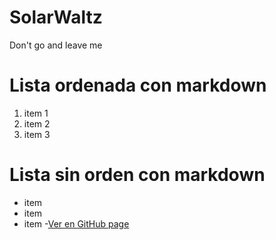 # SolarWaltz
Don't go and leave me
# Lista ordenada con markdown
1. item 1
2. item 2
3. item 3
# Lista sin orden con markdown
- item
- item
- item
-[Ver en GitHub page](https://google.com)
